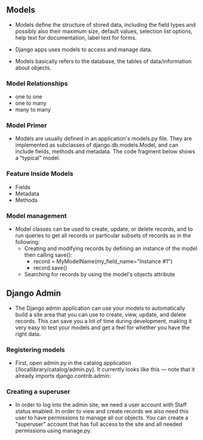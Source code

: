 
##  Models

- Models define the structure of stored data, including the field types and possibly also their maximum size, default values, selection list options, help text for documentation, label text for forms.

- Django apps uses models to access and manage data.
- Models basically refers to the database, the tables of data/information about objects.

### Model Relationships

- one to one
- one to many 
- many to many

### Model Primer

- Models are usually defined in an application's models.py file. They are implemented as subclasses of django.db.models.Model, and can include fields, methods and metadata. The code fragment below shows a "typical" model.

### Feature Inside Models

- Fields
- Metadata
- Methods

### Model management

- Model classes can be used to create, update, or delete records, and to run queries to get all records or particular subsets of records as in the following:
  - Creating and modifying records by defining an instance of the model then calling save():
    - record = MyModelName(my_field_name="Instance #1")
    - record.save()
  - Searching for records by using the model's objects attribute

## Django Admin

- The Django admin application can use your models to automatically build a site area that you can use to create, view, update, and delete records. This can save you a lot of time during development, making it very easy to test your models and get a feel for whether you have the right data.

### Registering models

- First, open admin.py in the catalog application (/locallibrary/catalog/admin.py). It currently looks like this — note that it already imports django.contrib.admin:

### Creating a superuser

- In order to log into the admin site, we need a user account with Staff status enabled. In order to view and create records we also need this user to have permissions to manage all our objects. You can create a "superuser" account that has full access to the site and all needed permissions using manage.py.